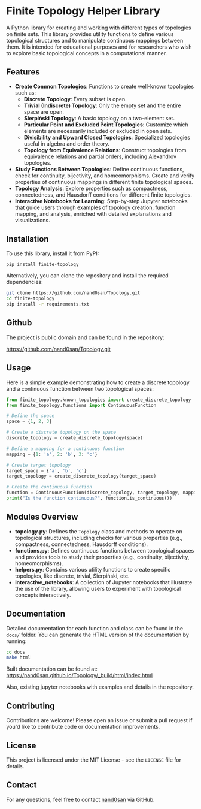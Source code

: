 

# Finite Topology Helper Library

A Python library for creating and working with different types of topologies on finite sets. This library provides utility functions to define various topological structures and to manipulate continuous mappings between them. It is intended for educational purposes and for researchers who wish to explore basic topological concepts in a computational manner.

## Features
- **Create Common Topologies**: Functions to create well-known topologies such as:
  - **Discrete Topology**: Every subset is open.
  - **Trivial (Indiscrete) Topology**: Only the empty set and the entire space are open.
  - **Sierpiński Topology**: A basic topology on a two-element set.
  - **Particular Point and Excluded Point Topologies**: Customize which elements are necessarily included or excluded in open sets.
  - **Divisibility and Upward Closed Topologies**: Specialized topologies useful in algebra and order theory.
  - **Topology from Equivalence Relations**: Construct topologies from equivalence relations and partial orders, including Alexandrov topologies.
- **Study Functions Between Topologies**: Define continuous functions, check for continuity, bijectivity, and homeomorphisms. Create and verify properties of continuous mappings in different finite topological spaces.
- **Topology Analysis**: Explore properties such as compactness, connectedness, and Hausdorff conditions for different finite topologies.
- **Interactive Notebooks for Learning**: Step-by-step Jupyter notebooks that guide users through examples of topology creation, function mapping, and analysis, enriched with detailed explanations and visualizations.

## Installation
To use this library, install it from PyPI:

```sh
pip install finite-topology
```

Alternatively, you can clone the repository and install the required dependencies:

```sh
git clone https://github.com/nand0san/Topology.git
cd finite-topology
pip install -r requirements.txt
```
## Github

The project is public domain and can be found in the repository: 

https://github.com/nand0san/Topology.git

## Usage

Here is a simple example demonstrating how to create a discrete topology and a continuous function between two topological spaces:

```python
from finite_topology.known_topologies import create_discrete_topology
from finite_topology.functions import ContinuousFunction

# Define the space
space = {1, 2, 3}

# Create a discrete topology on the space
discrete_topology = create_discrete_topology(space)

# Define a mapping for a continuous function
mapping = {1: 'a', 2: 'b', 3: 'c'}

# Create target topology
target_space = {'a', 'b', 'c'}
target_topology = create_discrete_topology(target_space)

# Create the continuous function
function = ContinuousFunction(discrete_topology, target_topology, mapping)
print("Is the function continuous?", function.is_continuous())
```

## Modules Overview

- **topology.py**: Defines the `Topology` class and methods to operate on topological structures, including checks for various properties (e.g., compactness, connectedness, Hausdorff conditions).
- **functions.py**: Defines continuous functions between topological spaces and provides tools to study their properties (e.g., continuity, bijectivity, homeomorphisms).
- **helpers.py**: Contains various utility functions to create specific topologies, like discrete, trivial, Sierpiński, etc.
- **interactive_notebooks**: A collection of Jupyter notebooks that illustrate the use of the library, allowing users to experiment with topological concepts interactively.

## Documentation
Detailed documentation for each function and class can be found in the `docs/` folder. You can generate the HTML version of the documentation by running:

```sh
cd docs
make html
```
Built documentation can be found at: https://nand0san.github.io/Topology/_build/html/index.html

Also, existing jupyter notebooks with examples and details in the repository.

## Contributing
Contributions are welcome! Please open an issue or submit a pull request if you'd like to contribute code or documentation improvements.

## License
This project is licensed under the MIT License - see the `LICENSE` file for details.

## Contact
For any questions, feel free to contact [nand0san](https://github.com/nand0san) via GitHub.